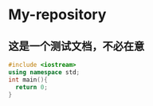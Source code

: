 # My-repository
## 这是一个测试文档，不必在意
```c++
#include <iostream>
using namespace std;
int main(){
  return 0;
}
```
